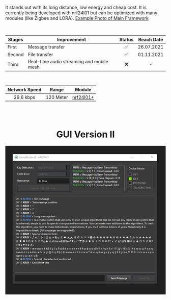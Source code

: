 
It stands out with its long distance, low energy and cheap cost. It is currently being developed with nrf24l01 but can be optimized with many modules (like Zigbee and LORA). [Example Photo of Main Framework](https://raw.githubusercontent.com/x3beche/GhostProtocol/main/pdfDocuments/gui-version-1.png)

<p>&nbsp;</p>

<div align="center">  


  
| Stages      | Improvement                               | Status | Reach Date |
| ----------- | ----------------------------------------- | :----: | :--------: | 
| First       | Message transfer                          |✅      | 26.07.2021 |
| Second      | File transfer                             |✅      | 01.11.2021 |
| Third       | Real-time audio streaming and mobile mesh |❌      |      -     |

<br>
  
| Network Speed | Range       | Module    |
| :-----------: | ----------- | --------- |
| 29,6 kbps     | 120 Meter   | [nrf24l01+](https://www.nordicsemi.com/Products/nRF24-series) |
   
   <br>
   <br>
   
  # GUI Version II
  <img src="https://github.com/x3beche/GhostProtocol/blob/main/pdfDocuments/gui-version-2.png" width="600" title="GUI Version II">
   
</div>
